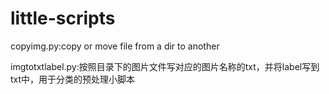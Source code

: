 # little-scripts
copyimg.py:copy or move file from a dir to another

imgtotxtlabel.py:按照目录下的图片文件写对应的图片名称的txt，并将label写到txt中，用于分类的预处理小脚本
